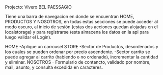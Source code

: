 Projecto: Vivero BEL PAESSAGIO


Tiene una barra de navegacion en donde se encuentran HOME, PRODUCTOS Y NOSOTROS, en todas estas secciones se puede acceder al modo oscuro, 
al inicio de sesión (estas dos acciones quedan alojadas en el localstorage) y para registrarse (esta almacena los datos en la api para luego 
validar el Login).

HOME
    -Aplique un carrousel
STORE
    -Sector de Productos, desordenados y los cuales se pueden ordenar por precio ascendente.
    -Sector carrito se puede agregar al carrito (habiendo o no ordenado), incrementar la cantidad y eliminar.
NOSOTROS
    - Formulario de contancto, validado por nombre, mail, asunto, y consulta excedida en caracteres.